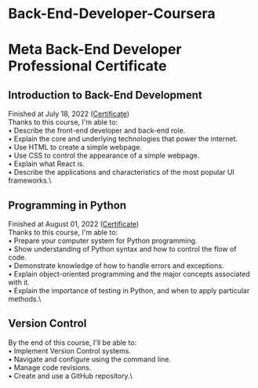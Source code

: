 # Back-End-Developer-Coursera
# Meta Back-End Developer Professional Certificate

## Introduction to Back-End Development
Finished at July 18, 2022 (<a href="https://www.coursera.org/account/accomplishments/certificate/GKXDNRKJYE3C">Certificate</a>)\
Thanks to this course, I'm able to:\
•	Describe the front-end developer and back-end role.\
•	Explain the core and underlying technologies that power the internet.\
•	Use HTML to create a simple webpage.\
•	Use CSS to control the appearance of a simple webpage.\
•	Explain what React is.\
•	Describe the applications and characteristics of the most popular UI frameworks.\

## Programming in Python
Finished at August 01, 2022 (<a href="https://www.coursera.org/account/accomplishments/certificate/QYDXWJ2BQ63A">Certificate</a>)\
Thanks to this course, I'm able to:\
•	Prepare your computer system for Python programming.\
•	Show understanding of Python syntax and how to control the flow of code.\
•	Demonstrate knowledge of how to handle errors and exceptions.\
•	Explain object-oriented programming and the major concepts associated with it.\
•	Explain the importance of testing in Python, and when to apply particular methods.\

## Version Control
By the end of this course, I'll be able to:\
•	Implement Version Control systems.\
•	Navigate and configure using the command line.\
•	Manage code revisions.\
•	Create and use a GitHub repository.\
